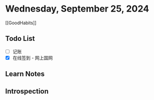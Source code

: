 
# Wednesday, September 25, 2024

[[GoodHabits]]

## Todo List

- [ ] 记账
- [x] 在线签到 - 网上国网

## Learn Notes

## Introspection

